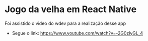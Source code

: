 # Jogo da velha em React Native
Foi assistido o video do wdev para a realização desse app
* Segue o link: https://www.youtube.com/watch?v=-2G0zlyGL_4
